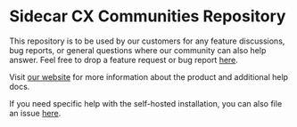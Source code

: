 # Sidecar CX Communities Repository

This repository is to be used by our customers for any feature discussions, bug reports, or general questions where our community can also help answer. Feel free to drop a feature request or bug report [here](https://github.com/SidecarCX/sidecarcx/issues).

Visit [our website](https://www.sidecarcx.com/) for more information about the product and additional help docs.

If you need specific help with the self-hosted installation, you can also file an issue [here](https://github.com/SidecarCX/sidecarcx-self-hosted/issues).
